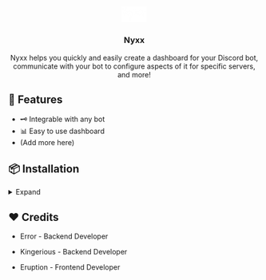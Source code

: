 <div align="center">
    <img src="Nyxx.png" alt="Logo" width="10%">
  </a>

  <h3 align="center">Nyxx</h3>

  <p align="center">
  Nyxx helps you quickly and easily create a dashboard for your Discord bot, communicate with your bot to configure aspects of it for specific servers, and more!
  </p>
</div>

## 📃 Features

- 🗝️ Integrable with any bot
- 📊 Easy to use dashboard
- (Add more here)

## 📦 Installation
<details>
  <summary>Expand</summary>
  
   ## Setting up

   1. Ensure you have `npm` & `node` installed
   2. Run `npm install nyxx` to install the package
   3. Run `nyxx init` to create a new project
   4. Look at the [docs](https://nyxxdocs.vercel.app/) to learn how to use the package
   
   
</details>

## ❤️ Credits

- Error - Backend Developer

- Kingerious - Backend Developer

- Eruption - Frontend Developer